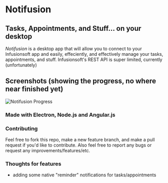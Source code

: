 # Notifusion

## Tasks, Appointments, and Stuff... on your desktop

*Notifusion* is a desktop app that will allow you to connect to your Infusionsoft app and easily, effeciently, and effectively manage your tasks, appointments, and stuff. Infusionsoft's REST API is super limited, currently (unfortunately)

## Screenshots (showing the progress, no where near finished yet)

![Notifusion Progress](https://dl.dropboxusercontent.com/s/g0s0sj6uvzjmksc/3E40B5BD-6E97-44E7-837C-2136412DC9EB-995-00003FE2C10B9C36.gif)

### Made with Electron, Node.js and Angular.js

### Contributing

Feel free to fork this repo, make a new feature branch, and make a pull request if you'd like to contribute. Also feel free to report any bugs or request any improvements/features/etc.

### Thoughts for features

 - adding some native "reminder" notifications for tasks/appointments

